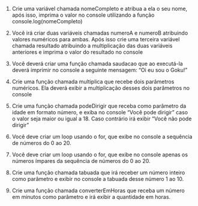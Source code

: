 1. Crie uma variável chamada nomeCompleto e atribua a ela o seu nome, após isso, imprima o valor no console utilizando a função console.log(nomeCompleto)

2. Você irá criar duas variáveis chamadas numeroA e numeroB atribuindo valores numéricos para ambas. Após isso crie uma terceira variável chamada resultado atribuindo a multiplicação das duas variáveis anteriores e imprima o valor do resultado no console

3. Você deverá criar uma função chamada saudacao que ao executá-la deverá imprimir no console a seguinte mensagem: “Oi eu sou o Goku!”

4. Crie uma função chamada multiplica que recebe dois parâmetros numéricos. Ela deverá exibir a multiplicação desses dois parâmetros no console

5. Crie uma função chamada podeDirigir que receba como parâmetro da idade em formato número, e exiba no console “Você pode dirigir” caso o valor seja maior ou igual a 18. Caso contrário irá exibir “Você não pode dirigir”

6. Você deve criar um loop usando o for, que exibe no console a sequência de números do 0 ao 20.

7. Você deve criar um loop usando o for, que exibe no console apenas os números ímpares da sequência de números do 0 ao 20.

8. Crie uma função chamada tabuada que irá receber um número inteiro como parâmetro e exibir no console a tabuada desse número 1 ao 10.

9. Crie uma função chamada converterEmHoras que receba um número em minutos como parâmetro e irá exibir a quantidade em horas.